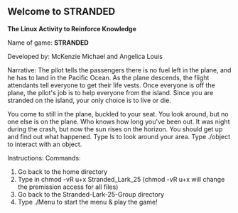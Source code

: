 ****Welcome to STRANDED****
-------------------------------------------------------------------------------------------------------------------------------------------------------------------------

****The Linux Activity to Reinforce Knowledge****

Name of game: ****STRANDED****

Developed by: McKenzie Michael and Angelica Louis

Narrative: 
The pilot tells the passengers there is no fuel left in the plane, and he has to land in the Pacific Ocean. As the plane descends, the flight attendants tell everyone to get their life vests. Once everyone is off the plane, the pilot's job is to help everyone from the island. Since you are stranded on the island, your only choice is to live or die.

You come to still in the plane, buckled to your seat. You look around, but no one else is on the plane. Who knows how long you've been out. It was night during the crash, but now the sun rises on the horizon. You should get up and find out what happened. Type ls to look around your area. Type ./object to interact with an object.

Instructions: 
Commands:
1. Go back to the home directory 
2. Type in chmod -vR u+x Stranded_Lark_25 (chmod -vR u+x will change the premission access for all files)
3. Go back to the Stranded-Lark-25-Group directory
4. Type ./Menu to start the menu & play the game!
